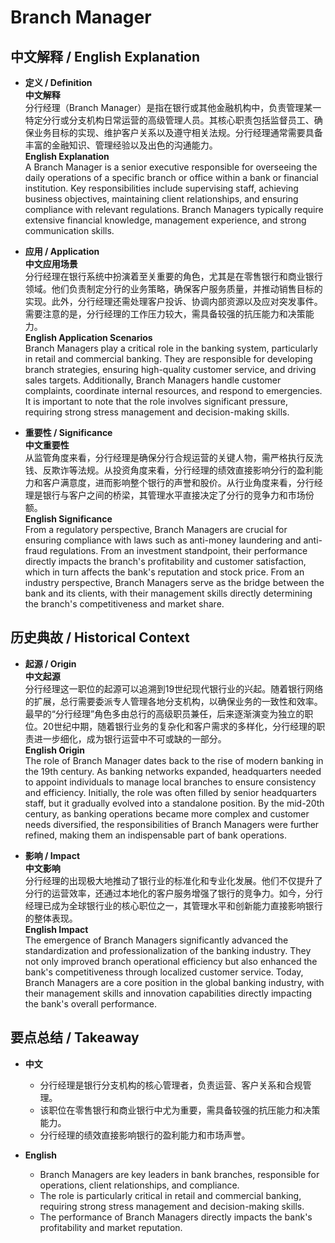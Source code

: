 # Branch Manager

## 中文解释 / English Explanation

* **定义 / Definition**  
  **中文解释**  
  分行经理（Branch Manager）是指在银行或其他金融机构中，负责管理某一特定分行或分支机构日常运营的高级管理人员。其核心职责包括监督员工、确保业务目标的实现、维护客户关系以及遵守相关法规。分行经理通常需要具备丰富的金融知识、管理经验以及出色的沟通能力。  
  **English Explanation**  
  A Branch Manager is a senior executive responsible for overseeing the daily operations of a specific branch or office within a bank or financial institution. Key responsibilities include supervising staff, achieving business objectives, maintaining client relationships, and ensuring compliance with relevant regulations. Branch Managers typically require extensive financial knowledge, management experience, and strong communication skills.

* **应用 / Application**  
  **中文应用场景**  
  分行经理在银行系统中扮演着至关重要的角色，尤其是在零售银行和商业银行领域。他们负责制定分行的业务策略，确保客户服务质量，并推动销售目标的实现。此外，分行经理还需处理客户投诉、协调内部资源以及应对突发事件。需要注意的是，分行经理的工作压力较大，需具备较强的抗压能力和决策能力。  
  **English Application Scenarios**  
  Branch Managers play a critical role in the banking system, particularly in retail and commercial banking. They are responsible for developing branch strategies, ensuring high-quality customer service, and driving sales targets. Additionally, Branch Managers handle customer complaints, coordinate internal resources, and respond to emergencies. It is important to note that the role involves significant pressure, requiring strong stress management and decision-making skills.

* **重要性 / Significance**  
  **中文重要性**  
  从监管角度来看，分行经理是确保分行合规运营的关键人物，需严格执行反洗钱、反欺诈等法规。从投资角度来看，分行经理的绩效直接影响分行的盈利能力和客户满意度，进而影响整个银行的声誉和股价。从行业角度来看，分行经理是银行与客户之间的桥梁，其管理水平直接决定了分行的竞争力和市场份额。  
  **English Significance**  
  From a regulatory perspective, Branch Managers are crucial for ensuring compliance with laws such as anti-money laundering and anti-fraud regulations. From an investment standpoint, their performance directly impacts the branch's profitability and customer satisfaction, which in turn affects the bank's reputation and stock price. From an industry perspective, Branch Managers serve as the bridge between the bank and its clients, with their management skills directly determining the branch's competitiveness and market share.

## 历史典故 / Historical Context

* **起源 / Origin**  
  **中文起源**  
  分行经理这一职位的起源可以追溯到19世纪现代银行业的兴起。随着银行网络的扩展，总行需要委派专人管理各地分支机构，以确保业务的一致性和效率。最早的“分行经理”角色多由总行的高级职员兼任，后来逐渐演变为独立的职位。20世纪中期，随着银行业务的复杂化和客户需求的多样化，分行经理的职责进一步细化，成为银行运营中不可或缺的一部分。  
  **English Origin**  
  The role of Branch Manager dates back to the rise of modern banking in the 19th century. As banking networks expanded, headquarters needed to appoint individuals to manage local branches to ensure consistency and efficiency. Initially, the role was often filled by senior headquarters staff, but it gradually evolved into a standalone position. By the mid-20th century, as banking operations became more complex and customer needs diversified, the responsibilities of Branch Managers were further refined, making them an indispensable part of bank operations.

* **影响 / Impact**  
  **中文影响**  
  分行经理的出现极大地推动了银行业的标准化和专业化发展。他们不仅提升了分行的运营效率，还通过本地化的客户服务增强了银行的竞争力。如今，分行经理已成为全球银行业的核心职位之一，其管理水平和创新能力直接影响银行的整体表现。  
  **English Impact**  
  The emergence of Branch Managers significantly advanced the standardization and professionalization of the banking industry. They not only improved branch operational efficiency but also enhanced the bank's competitiveness through localized customer service. Today, Branch Managers are a core position in the global banking industry, with their management skills and innovation capabilities directly impacting the bank's overall performance.

## 要点总结 / Takeaway

* **中文**  
  - 分行经理是银行分支机构的核心管理者，负责运营、客户关系和合规管理。  
  - 该职位在零售银行和商业银行中尤为重要，需具备较强的抗压能力和决策能力。  
  - 分行经理的绩效直接影响银行的盈利能力和市场声誉。  

* **English**  
  - Branch Managers are key leaders in bank branches, responsible for operations, client relationships, and compliance.  
  - The role is particularly critical in retail and commercial banking, requiring strong stress management and decision-making skills.  
  - The performance of Branch Managers directly impacts the bank's profitability and market reputation.